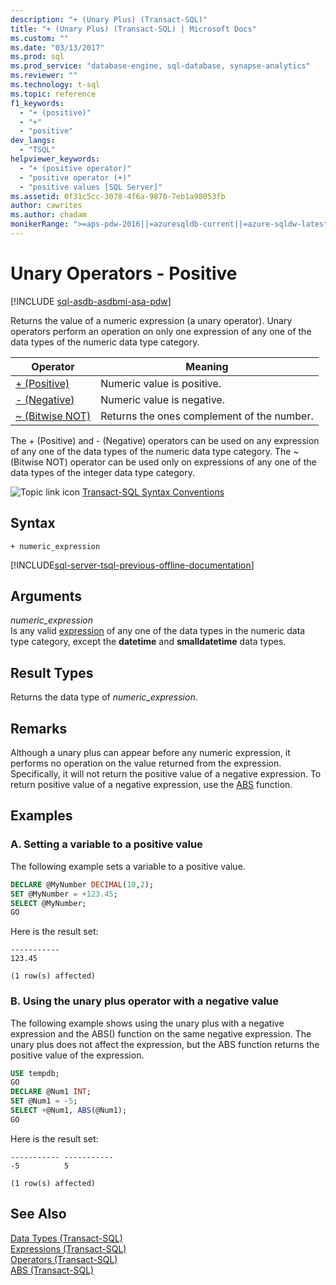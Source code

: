 ```yaml
---
description: "+ (Unary Plus) (Transact-SQL)"
title: "+ (Unary Plus) (Transact-SQL) | Microsoft Docs"
ms.custom: ""
ms.date: "03/13/2017"
ms.prod: sql
ms.prod_service: "database-engine, sql-database, synapse-analytics"
ms.reviewer: ""
ms.technology: t-sql
ms.topic: reference
f1_keywords: 
  - "+ (positive)"
  - "+"
  - "positive"
dev_langs: 
  - "TSQL"
helpviewer_keywords: 
  - "+ (positive operator)"
  - "positive operator (+)"
  - "positive values [SQL Server]"
ms.assetid: 0f31c5cc-3078-4f6a-9870-7eb1a98053fb
author: cawrites
ms.author: chadam
monikerRange: ">=aps-pdw-2016||=azuresqldb-current||=azure-sqldw-latest||>=sql-server-2016||>=sql-server-linux-2017||=azuresqldb-mi-current"
---
```

# Unary Operators - Positive
[!INCLUDE [sql-asdb-asdbmi-asa-pdw](../../includes/applies-to-version/sql-asdb-asdbmi-asa.md)]

Returns the value of a numeric expression (a unary operator). Unary operators perform an operation on only one expression of any one of the data types of the numeric data type category.   
  
|Operator|Meaning|  
|--------------|-------------|  
|[+ (Positive)](../../t-sql/language-elements/unary-operators-positive.md)|Numeric value is positive.|  
|[- (Negative)](../../t-sql/language-elements/unary-operators-negative.md)|Numeric value is negative.|  
|[~ (Bitwise NOT)](../../t-sql/language-elements/bitwise-not-transact-sql.md)|Returns the ones complement of the number.|  
  
 The + (Positive) and - (Negative) operators can be used on any expression of any one of the data types of the numeric data type category. The ~ (Bitwise NOT) operator can be used only on expressions of any one of the data types of the integer data type category.  
  
 ![Topic link icon](../../database-engine/configure-windows/media/topic-link.gif "Topic link icon") [Transact-SQL Syntax Conventions](../../t-sql/language-elements/transact-sql-syntax-conventions-transact-sql.md)  
  
## Syntax  
  
```syntaxsql
+ numeric_expression  
```  
  
[!INCLUDE[sql-server-tsql-previous-offline-documentation](../../includes/sql-server-tsql-previous-offline-documentation.md)]

## Arguments
 *numeric_expression*  
 Is any valid [expression](../../t-sql/language-elements/expressions-transact-sql.md) of any one of the data types in the numeric data type category, except the **datetime** and **smalldatetime** data types.  
  
## Result Types  
 Returns the data type of *numeric_expression*.  
  
## Remarks  
 Although a unary plus can appear before any numeric expression, it performs no operation on the value returned from the expression. Specifically, it will not return the positive value of a negative expression. To return positive value of a negative expression, use the [ABS](../../t-sql/functions/abs-transact-sql.md) function.  
  
## Examples  
  
### A. Setting a variable to a positive value  
 The following example sets a variable to a positive value.  
  
```sql  
DECLARE @MyNumber DECIMAL(10,2);  
SET @MyNumber = +123.45;  
SELECT @MyNumber;  
GO  
```  
  
 Here is the result set:  
  
```  
-----------   
123.45            
  
(1 row(s) affected)  
```  
  
### B. Using the unary plus operator with a negative value  
 The following example shows using the unary plus with a negative expression and the ABS() function on the same negative expression. The unary plus does not affect the expression, but the ABS function returns the positive value of the expression.  
  
```sql  
USE tempdb;  
GO  
DECLARE @Num1 INT;  
SET @Num1 = -5;  
SELECT +@Num1, ABS(@Num1);  
GO  
```  
  
 Here is the result set:  
  
```  
----------- -----------  
-5          5  
  
(1 row(s) affected)  
```  
  
## See Also  
 [Data Types &#40;Transact-SQL&#41;](../../t-sql/data-types/data-types-transact-sql.md)   
 [Expressions &#40;Transact-SQL&#41;](../../t-sql/language-elements/expressions-transact-sql.md)   
 [Operators &#40;Transact-SQL&#41;](../../t-sql/language-elements/operators-transact-sql.md)   
 [ABS &#40;Transact-SQL&#41;](../../t-sql/functions/abs-transact-sql.md)  
  
  
